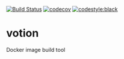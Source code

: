 [![Build Status](https://travis-ci.org/weastur/votion.svg?branch=master)](https://travis-ci.org/weastur/votion)
[![codecov](https://codecov.io/gh/weastur/votion/branch/master/graph/badge.svg)](https://codecov.io/gh/weastur/votion)
[![codestyle:black](https://img.shields.io/badge/code%20style-black-000000.svg)](https://github.com/psf/black)

# votion
Docker image build tool
